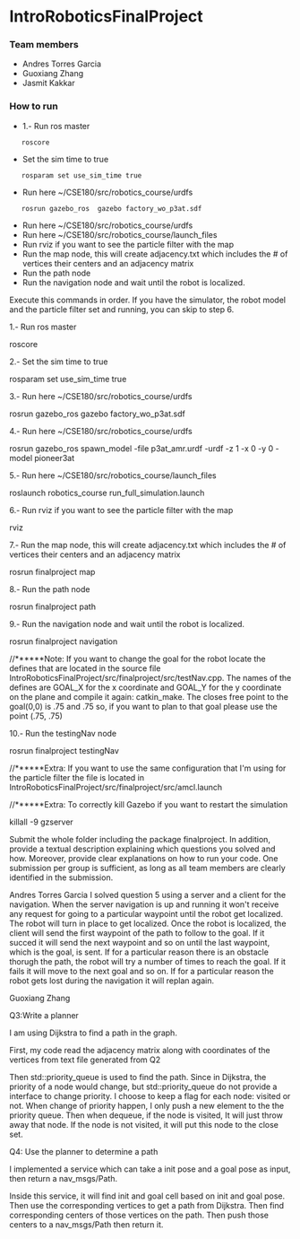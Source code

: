 # IntroRoboticsFinalProject

### Team members

  * Andres Torres Garcia
  * Guoxiang Zhang
  * Jasmit Kakkar

### How to run
* 1.- Run ros master
```
   roscore
```
* Set the sim time to true
```
   rosparam set use_sim_time true
```
* Run here ~/CSE180/src/robotics_course/urdfs
```
   rosrun gazebo_ros  gazebo factory_wo_p3at.sdf
```
* Run here ~/CSE180/src/robotics_course/urdfs
* Run here ~/CSE180/src/robotics_course/launch_files
* Run rviz if you want to see the particle filter with the map
* Run the map node, this will create adjacency.txt which includes the # of vertices their centers and an adjacency matrix
* Run the path node
* Run the navigation node and wait until the robot is localized.

Execute this commands in order. If you have the simulator, the robot model and the particle filter set and running, you can skip to step 6.

1.- Run ros master

roscore

2.- Set the sim time to true

rosparam set use_sim_time true

3.- Run here ~/CSE180/src/robotics_course/urdfs

rosrun gazebo_ros  gazebo factory_wo_p3at.sdf

4.- Run here ~/CSE180/src/robotics_course/urdfs

rosrun gazebo_ros spawn_model -file p3at_amr.urdf -urdf -z 1  -x 0 -y 0 -model pioneer3at

5.- Run here ~/CSE180/src/robotics_course/launch_files

roslaunch robotics_course run_full_simulation.launch

6.- Run rviz if you want to see the particle filter with the map

rviz

7.- Run the map node, this will create adjacency.txt which includes the # of vertices their centers and an adjacency matrix

rosrun finalproject map

8.- Run the path node

rosrun finalproject path

9.- Run the navigation node and wait until the robot is localized.

rosrun finalproject navigation

//******Note: If you want to change the goal for the robot locate the defines that are located in the source file IntroRoboticsFinalProject/src/finalproject/src/testNav.cpp. The names of the defines are GOAL_X for the x coordinate and GOAL_Y for the y coordinate on the plane and compile it again: catkin_make. The closes free point to the goal(0,0) is .75 and .75 so, if you want to plan to that goal please use the point (.75, .75)

10.- Run the testingNav node

rosrun finalproject testingNav

//******Extra: If you want to use the same configuration that I'm using for the particle filter the file is located in IntroRoboticsFinalProject/src/finalproject/src/amcl.launch

//******Extra: To correctly kill Gazebo if you want to restart the simulation

killall -9 gzserver

Submit the whole folder including the package finalproject. In addition, provide a textual description explaining which questions you solved and how. Moreover, provide clear explanations on how to run your code. One submission per group is sufficient, as long as all team members are clearly identified in the submission.

Andres Torres Garcia
I solved question 5 using a server and a client for the navigation. When the server navigation is up and running it won't receive any request for going to a particular waypoint until the robot get localized. The robot will turn in place to get localized. Once the robot is localized, the client will send the first waypoint of the path to follow to the goal. If it succed it will send the next waypoint and so on until the last waypoint, which is the goal, is sent. If for a particular reason there is an obstacle thorugh the path, the robot will try a number of times to reach the goal. If it fails it will move to the next goal and so on. If for a particular reason the robot gets lost during the navigation it will replan again.

Guoxiang Zhang

Q3:Write a planner

I am using Dijkstra to find a path in the graph. 

First, my code read the adjacency matrix along with coordinates of the vertices from text file generated from Q2

Then std::priority_queue is used to find the path. Since in Dijkstra, the priority of a node would change, but std::priority_queue
do not provide a interface to change priority. I choose to keep a flag for each node: visited or not. When change of priority happen,
I only push a new element to the the priority queue. Then when dequeue, if the node is visited, It will just throw away that node. 
If the node is not visited, it will put this node to the close set.

Q4: Use the planner to determine a path

I implemented a service which can take a init pose and a goal pose as input, then return a nav_msgs/Path. 

Inside this service, it will find init and goal cell based on init and goal pose. Then use the corresponding vertices to get a path from Dijkstra. Then find corresponding centers of those vertices on the path. Then push those centers to a nav_msgs/Path then return it.

